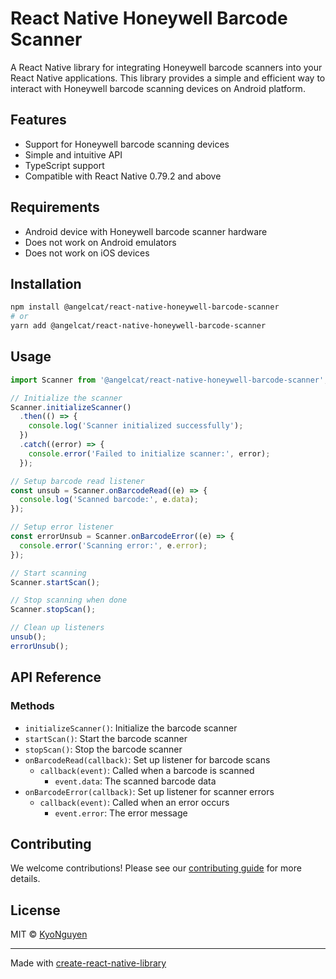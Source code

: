 # React Native Honeywell Barcode Scanner

A React Native library for integrating Honeywell barcode scanners into your React Native applications. This library provides a simple and efficient way to interact with Honeywell barcode scanning devices on Android platform.

## Features

- Support for Honeywell barcode scanning devices
- Simple and intuitive API
- TypeScript support
- Compatible with React Native 0.79.2 and above

## Requirements

- Android device with Honeywell barcode scanner hardware
- Does not work on Android emulators
- Does not work on iOS devices

## Installation

```sh
npm install @angelcat/react-native-honeywell-barcode-scanner
# or
yarn add @angelcat/react-native-honeywell-barcode-scanner
```

## Usage

```js
import Scanner from '@angelcat/react-native-honeywell-barcode-scanner';

// Initialize the scanner
Scanner.initializeScanner()
  .then(() => {
    console.log('Scanner initialized successfully');
  })
  .catch((error) => {
    console.error('Failed to initialize scanner:', error);
  });

// Setup barcode read listener
const unsub = Scanner.onBarcodeRead((e) => {
  console.log('Scanned barcode:', e.data);
});

// Setup error listener
const errorUnsub = Scanner.onBarcodeError((e) => {
  console.error('Scanning error:', e.error);
});

// Start scanning
Scanner.startScan();

// Stop scanning when done
Scanner.stopScan();

// Clean up listeners
unsub();
errorUnsub();
```

## API Reference

### Methods

- `initializeScanner()`: Initialize the barcode scanner
- `startScan()`: Start the barcode scanner
- `stopScan()`: Stop the barcode scanner
- `onBarcodeRead(callback)`: Set up listener for barcode scans
  - `callback(event)`: Called when a barcode is scanned
    - `event.data`: The scanned barcode data
- `onBarcodeError(callback)`: Set up listener for scanner errors
  - `callback(event)`: Called when an error occurs
    - `event.error`: The error message

## Contributing

We welcome contributions! Please see our [contributing guide](CONTRIBUTING.md) for more details.

## License

MIT © [KyoNguyen](https://github.com/Ky0-Nguyen)

---

Made with [create-react-native-library](https://github.com/callstack/react-native-builder-bob)
